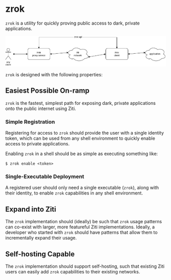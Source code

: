 # zrok

`zrok` is a utility for quickly proving public access to dark, private applications. 

![zrok overview](docs/images/zrok_overview.png)

`zrok` is designed with the following properties:

## Easiest Possible On-ramp

`zrok` is the fastest, simplest path for exposing dark, private applications onto the public internet using Ziti.

### Simple Registration

Registering for access to `zrok` should provide the user with a single identity token, which can be used from any shell environment to quickly enable access to private applications.

Enabling `zrok` in a shell should be as simple as executing something like:

```
$ zrok enable <token>
```

### Single-Executable Deployment

A registered user should only need a single executable (`zrok`), along with their identity, to enable `zrok` capabilities in any shell environment.

## Expand into Ziti

The `zrok` implementation should (ideally) be such that `zrok` usage patterns can co-exist with larger, more featureful Ziti implementations. Ideally, a developer who started with `zrok` should have patterns that allow them to incrementally expand their usage.

## Self-hosting Capable

The `zrok` implementation should support self-hosting, such that existing Ziti users can easily add `zrok` capabilities to their existing networks.